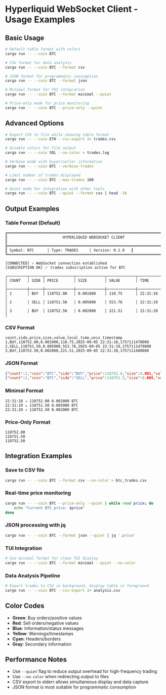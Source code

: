 # Hyperliquid WebSocket Client - Usage Examples

## Basic Usage

```bash
# Default table format with colors
cargo run -- --coin BTC

# CSV format for data analysis
cargo run -- --coin BTC --format csv

# JSON format for programmatic consumption
cargo run -- --coin BTC --format json

# Minimal format for TUI integration
cargo run -- --coin BTC --format minimal --quiet

# Price-only mode for price monitoring
cargo run -- --coin BTC --price-only --quiet
```

## Advanced Options

```bash
# Export CSV to file while showing table format
cargo run -- --coin ETH --csv-export 2> trades.csv

# Disable colors for file output
cargo run -- --coin SOL --no-color > trades.log

# Verbose mode with buyer/seller information
cargo run -- --coin BTC --verbose-trades

# Limit number of trades displayed
cargo run -- --coin BTC --max-trades 100

# Quiet mode for integration with other tools
cargo run -- --coin BTC --quiet --format csv | head -10
```

## Output Examples

### Table Format (Default)
```
╔══════════════════════════════════════════════════════════════════════════════════╗
║                         HYPERLIQUID WEBSOCKET CLIENT                            ║
╠══════════════════════════════════════════════════════════════════════════════════╣
║ Symbol: BTC      │ Type: TRADES     │ Version: 0.1.0   ║
╚══════════════════════════════════════════════════════════════════════════════════╝

[CONNECTED] ✓ WebSocket connection established
[SUBSCRIPTION OK] ✅ trades subscription active for BTC

┌─────────┬──────┬─────────────┬─────────────┬─────────────┬─────────────────────┐
│ COUNT   │ SIDE │ PRICE       │ SIZE        │ VALUE       │ TIME                │
├─────────┼──────┼─────────────┼─────────────┼─────────────┼─────────────────────┤
│ 1       │ BUY  │ 110752.00   │ 0.001000    │ 110.75      │ 22:31:18            │
│ 2       │ SELL │ 110751.50   │ 0.005000    │ 553.76      │ 22:31:19            │
│ 3       │ BUY  │ 110752.50   │ 0.002000    │ 221.51      │ 22:31:20            │
```

### CSV Format
```
count,side,price,size,value,local_time,unix_timestamp
1,BUY,110752.00,0.001000,110.75,2025-09-05 22:31:18,1757111478000
2,SELL,110751.50,0.005000,553.76,2025-09-05 22:31:19,1757111479000
3,BUY,110752.50,0.002000,221.51,2025-09-05 22:31:20,1757111480000
```

### JSON Format
```json
{"count":1,"coin":"BTC","side":"BUY","price":110752.0,"size":0.001,"value":110.75,"local_time":"2025-09-05 22:31:18","unix_timestamp":1757111478000,"trade_id":123456789,"hash":"0xabc123..."}
{"count":2,"coin":"BTC","side":"SELL","price":110751.5,"size":0.005,"value":553.76,"local_time":"2025-09-05 22:31:19","unix_timestamp":1757111479000,"trade_id":123456790,"hash":"0xdef456..."}
```

### Minimal Format
```
22:31:18 ↗ 110752.00 0.001000 BTC
22:31:19 ↘ 110751.50 0.005000 BTC
22:31:20 ↗ 110752.50 0.002000 BTC
```

### Price-Only Format
```
110752.00
110751.50
110752.50
```

## Integration Examples

### Save to CSV file
```bash
cargo run -- --coin BTC --format csv --no-color > btc_trades.csv
```

### Real-time price monitoring
```bash
cargo run -- --coin BTC --price-only --quiet | while read price; do
    echo "Current BTC price: $price"
done
```

### JSON processing with jq
```bash
cargo run -- --coin BTC --format json --quiet | jq '.price'
```

### TUI Integration
```bash
# Use minimal format for clean TUI display
cargo run -- --coin BTC --format minimal --quiet --no-color
```

### Data Analysis Pipeline
```bash
# Export trades to CSV in background, display table in foreground
cargo run -- --coin BTC --csv-export 2> analysis.csv
```

## Color Codes

- **Green**: Buy orders/positive values
- **Red**: Sell orders/negative values
- **Blue**: Information/status messages
- **Yellow**: Warnings/timestamps
- **Cyan**: Headers/borders
- **Gray**: Secondary information

## Performance Notes

- Use `--quiet` flag to reduce output overhead for high-frequency trading
- Use `--no-color` when redirecting output to files
- CSV export to stderr allows simultaneous display and data capture
- JSON format is most suitable for programmatic consumption
